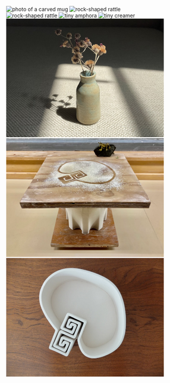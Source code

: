 <figure class="two-two">
  <img src="https://reubenson-portfolio.s3.us-east-1.amazonaws.com/assets/ceramics_casa-mug.jpg" class="double" alt="photo of a carved mug">
  <img src="https://reubenson-portfolio.s3.us-east-1.amazonaws.com/assets/ceramics_rock-rattle.jpg" alt="rock-shaped rattle">
  <img src="https://reubenson-portfolio.s3.us-east-1.amazonaws.com/assets/ceramics_bud-vase.jpg" alt="rock-shaped rattle">
  <img src="https://reubenson-portfolio.s3.us-east-1.amazonaws.com/assets/ceramics/tiny-vase-st2.JPG" alt="tiny amphora">
  <img src="https://reubenson-portfolio.s3.us-east-1.amazonaws.com/assets/ceramics_small-creamer.jpg" alt="tiny creamer">
  <img src="/public/turquoise-travel-vase.jpg" alt="travel vase">
  <img src="/public/haystack-ceramic-centerpiece.webp" alt="mixed media sculpture">
  <img src="/public/3d-printed-porcelain-prototype.jpg" alt="3D printed porcelain">
  
  <!-- <figcaption>TK TK</figcaption> -->
</figure>